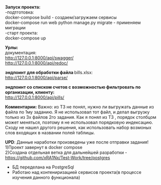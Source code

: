 <b>Запуск проекта:</b><br>
  -подтготовка:<br>
    docker-compose build - создаем/загружаем сервисы<br>
    docker-compose run web python manage.py migrate - применяем миграции<br>
  -старт проекта:<br>
docker-compose up<br>


<strong>Урлы:</strong><br>
  документация:<br>
    http://127.0.0.1:8000/api/swagger/<br>
    http://127.0.0.1:8000/api/redoc/<br>
    
  <b>эндпоинт для обработки файла </b>bills.xlsx:<br>
    http://127.0.0.1:8000/api/parse/<br>
  
  <b>эндпоинт со списком счетов с возможностью фильтровать по организации, клиенту:</b><br>
    http://127.0.0.1:8000/api/pills/<br>
    

<b>Комментарии:</b>
Важно: 
из ТЗ не понял, нужно ли выгружать данные из файла по 1му заданию. Я не использовал тот файл, и делал выгрузку только из 3х файлов 2го задания.
Как я понял из ТЗ , порядок столбцом может меняться, поэтому я не использовал порядковую индексацию. Сходу не нашел другого решения, как использовать набор возмоных слов входящих в названии полей таблицы.


<b>UPD</b>: Данные наработки произведены уже после отправки задания! <br>
1)Проект завернут в docker compose<br>
2)Создана отдельная ветка для дальнейшей разработки - https://github.com/xRA1Nx/Test-Work/tree/postgres<br>
<ul>
<li>БД переделана на PostgreSql</li>
<li>Работаю над контениризацией сервисов проекта(в процессе изучения данного функционала)</li>
</ul>
